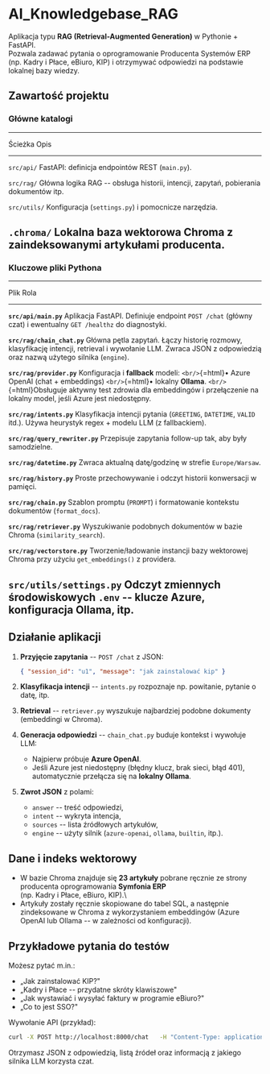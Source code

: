 # AI_Knowledgebase_RAG

Aplikacja typu **RAG (Retrieval-Augmented Generation)** w Pythonie +
FastAPI.\
Pozwala zadawać pytania o oprogramowanie Producenta Systemów ERP (np. Kadry i
Płace, eBiuro, KIP) i otrzymywać odpowiedzi na podstawie lokalnej bazy
wiedzy.

## Zawartość projektu

### Główne katalogi

  -----------------------------------------------------------------------
  Ścieżka         Opis
  --------------- -------------------------------------------------------
  `src/api/`      FastAPI: definicja endpointów REST (`main.py`).

  `src/rag/`      Główna logika RAG -- obsługa historii, intencji,
                  zapytań, pobierania dokumentów itp.

  `src/utils/`    Konfiguracja (`settings.py`) i pomocnicze narzędzia.

  `.chroma/`      Lokalna baza wektorowa Chroma z zaindeksowanymi
                  artykułami producenta.
  -----------------------------------------------------------------------

### Kluczowe pliki Pythona

  ----------------------------------------------------------------------------------------
  Plik                              Rola
  --------------------------------- ------------------------------------------------------
  **`src/api/main.py`**             Aplikacja FastAPI. Definiuje endpoint `POST /chat`
                                    (główny czat) i ewentualny `GET /healthz` do
                                    diagnostyki.

  **`src/rag/chain_chat.py`**       Główna pętla zapytań. Łączy historię rozmowy,
                                    klasyfikację intencji, retrieval i wywołanie LLM.
                                    Zwraca JSON z odpowiedzią oraz nazwą użytego silnika
                                    (`engine`).

  **`src/rag/provider.py`**         Konfiguracja i **fallback** modeli: `<br/>`{=html}•
                                    Azure OpenAI (chat + embeddings) `<br/>`{=html}•
                                    lokalny **Ollama**. `<br/>`{=html}Obsługuje aktywny
                                    test zdrowia dla embeddingów i przełączenie na lokalny
                                    model, jeśli Azure jest niedostępny.

  **`src/rag/intents.py`**          Klasyfikacja intencji pytania (`GREETING`, `DATETIME`,
                                    `VALID` itd.). Używa heurystyk regex + modelu LLM (z
                                    fallbackiem).

  **`src/rag/query_rewriter.py`**   Przepisuje zapytania follow-up tak, aby były
                                    samodzielne.

  **`src/rag/datetime.py`**         Zwraca aktualną datę/godzinę w strefie
                                    `Europe/Warsaw`.

  **`src/rag/history.py`**          Proste przechowywanie i odczyt historii konwersacji w
                                    pamięci.

  **`src/rag/chain.py`**            Szablon promptu (`PROMPT`) i formatowanie kontekstu
                                    dokumentów (`format_docs`).

  **`src/rag/retriever.py`**        Wyszukiwanie podobnych dokumentów w bazie Chroma
                                    (`similarity_search`).

  **`src/rag/vectorstore.py`**      Tworzenie/ładowanie instancji bazy wektorowej Chroma
                                    przy użyciu `get_embeddings()` z providera.

  **`src/utils/settings.py`**       Odczyt zmiennych środowiskowych `.env` -- klucze
                                    Azure, konfiguracja Ollama, itp.
  ----------------------------------------------------------------------------------------

## Działanie aplikacji

1.  **Przyjęcie zapytania** -- `POST /chat` z JSON:

    ``` json
    { "session_id": "u1", "message": "jak zainstalować kip" }
    ```

2.  **Klasyfikacja intencji** -- `intents.py` rozpoznaje np. powitanie,
    pytanie o datę, itp.

3.  **Retrieval** -- `retriever.py` wyszukuje najbardziej podobne
    dokumenty (embeddingi w Chroma).

4.  **Generacja odpowiedzi** -- `chain_chat.py` buduje kontekst i
    wywołuje LLM:

    -   Najpierw próbuje **Azure OpenAI**.
    -   Jeśli Azure jest niedostępny (błędny klucz, brak sieci, błąd
        401), automatycznie przełącza się na **lokalny Ollama**.

5.  **Zwrot JSON** z polami:

    -   `answer` -- treść odpowiedzi,
    -   `intent` -- wykryta intencja,
    -   `sources` -- lista źródłowych artykułów,
    -   `engine` -- użyty silnik (`azure-openai`, `ollama`, `builtin`,
        itp.).

## Dane i indeks wektorowy

-   W bazie Chroma znajduje się **23 artykuły** pobrane ręcznie ze
    strony producenta oprogramowania **Symfonia ERP**\
    (np. Kadry i Płace, eBiuro, KIP).\
-   Artykuły zostały ręcznie skopiowane do tabel SQL, a następnie
    zindeksowane w Chroma z wykorzystaniem embeddingów (Azure OpenAI lub
    Ollama -- w zależności od konfiguracji).

## Przykładowe pytania do testów

Możesz pytać m.in.:

-   „Jak zainstalować KIP?"
-   „Kadry i Płace -- przydatne skróty klawiszowe"
-   „Jak wystawiać i wysyłać faktury w programie eBiuro?"
-   „Co to jest SSO?"

Wywołanie API (przykład):

``` bash
curl -X POST http://localhost:8000/chat   -H "Content-Type: application/json"   -d '{"session_id":"u1","message":"Jak zainstalować KIP"}'
```

Otrzymasz JSON z odpowiedzią, listą źródeł oraz informacją z jakiego
silnika LLM korzysta czat.
